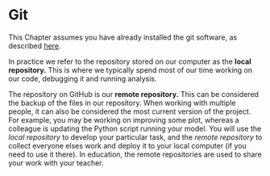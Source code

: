 # Git

This Chapter assumes you have already installed the git software, as described [here](../../install/git/intro.md).

In practice we refer to the repository stored on our computer as the **local repository.** This is where we typically spend most of our time working on our code, debugging it and running analysis.

The repository on GitHub is our **remote repository.** This can be considered the backup of the files in our repository. When working with multiple people, it can also be considered the most current version of the project. For example, you may be working on improving some plot, whereas a colleague is updating the Python script running your model. You will use the _local repository_ to develop your particular task, and the _remote repository_ to collect everyone elses work and deploy it to your local computer (if you need to use it there). In education, the remote repositories are used to share your work with your teacher.
